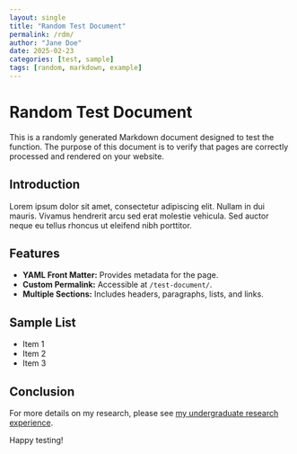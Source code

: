 ```yaml
---
layout: single
title: "Random Test Document"
permalink: /rdm/
author: "Jane Doe"
date: 2025-02-23
categories: [test, sample]
tags: [random, markdown, example]
---
```


# Random Test Document

This is a randomly generated Markdown document designed to test the function. The purpose of this document is to verify that pages are correctly processed and rendered on your website.

## Introduction

Lorem ipsum dolor sit amet, consectetur adipiscing elit. Nullam in dui mauris. Vivamus hendrerit arcu sed erat molestie vehicula. Sed auctor neque eu tellus rhoncus ut eleifend nibh porttitor.

## Features

- **YAML Front Matter:** Provides metadata for the page.
- **Custom Permalink:** Accessible at `/test-document/`.
- **Multiple Sections:** Includes headers, paragraphs, lists, and links.

## Sample List

- Item 1
- Item 2
- Item 3

## Conclusion

For more details on my research, please see [my undergraduate research experience](/research_experience/).


Happy testing!
